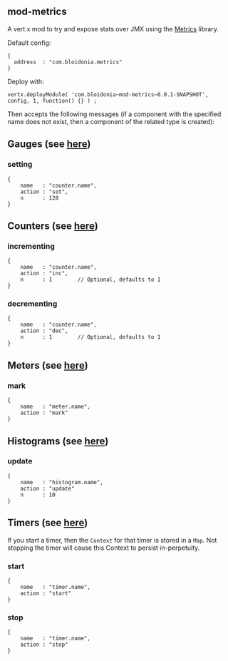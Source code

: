 ## mod-metrics

A vert.x mod to try and expose stats over JMX using the [Metrics](http://metrics.codahale.com/)
library.

Default config:

    {
      address  : "com.bloidonia.metrics"
    }

Deploy with:

    vertx.deployModule( 'com.bloidonia~mod-metrics~0.0.1-SNAPSHOT', config, 1, function() {} ) ;

Then accepts the following messages (if a component with the specified name does
not exist, then a component of the related type is created):

## Gauges (see [here](http://metrics.codahale.com/getting-started/#gauges))

### setting

    {
        name   : "counter.name",
        action : "set",
        n      : 128
    }

## Counters (see [here](http://metrics.codahale.com/getting-started/#counters))

### incrementing

    {
        name   : "counter.name",
        action : "inc",
        n      : 1        // Optional, defaults to 1
    }

### decrementing

    {
        name   : "counter.name",
        action : "dec",
        n      : 1        // Optional, defaults to 1
    }

## Meters (see [here](http://metrics.codahale.com/getting-started/#meters))

### mark

    {
        name   : "meter.name",
        action : "mark"
    }

## Histograms (see [here](http://metrics.codahale.com/getting-started/#histograms))

### update

    {
        name   : "histogram.name",
        action : "update"
        n      : 10
    }

## Timers (see [here](http://metrics.codahale.com/getting-started/#timers))

If you start a timer, then the `Context` for that timer is stored in a `Map`. Not
stopping the timer will cause this Context to persist in-perpetuity.

### start

    {
        name   : "timer.name",
        action : "start"
    }

### stop

    {
        name   : "timer.name",
        action : "stop"
    }